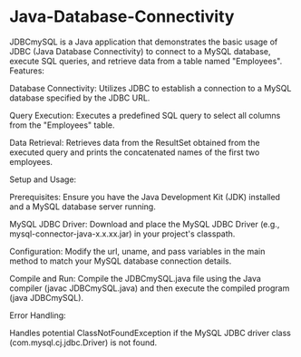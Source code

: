 # Java-Database-Connectivity

JDBCmySQL is a Java application that demonstrates the basic usage of JDBC (Java Database Connectivity) to connect to a MySQL database, execute SQL queries, and retrieve data from a table named "Employees".
Features:

Database Connectivity: Utilizes JDBC to establish a connection to a MySQL database specified by the JDBC URL.

Query Execution: Executes a predefined SQL query to select all columns from the "Employees" table.

Data Retrieval: Retrieves data from the ResultSet obtained from the executed query and prints the concatenated names of the first two employees.

Setup and Usage:

Prerequisites: Ensure you have the Java Development Kit (JDK) installed and a MySQL database server running.

MySQL JDBC Driver: Download and place the MySQL JDBC Driver (e.g., mysql-connector-java-x.x.xx.jar) in your project's classpath.

Configuration: Modify the url, uname, and pass variables in the main method to match your MySQL database connection details.

Compile and Run: Compile the JDBCmySQL.java file using the Java compiler (javac JDBCmySQL.java) and then execute the compiled program (java JDBCmySQL).

Error Handling:

Handles potential ClassNotFoundException if the MySQL JDBC driver class (com.mysql.cj.jdbc.Driver) is not found.
